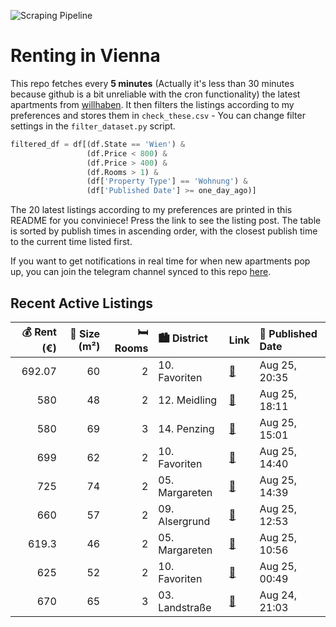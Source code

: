 ![Scraping Pipeline](https://github.com/AthomsG/renting-in-vienna/actions/workflows/run_pipeline.yml/badge.svg)


# Renting in Vienna

This repo fetches every **5 minutes** (Actually it's less than 30 minutes because github is a bit unreliable with the cron functionality) the latest apartments from [willhaben](https://www.willhaben.at/).
It then filters the listings according to my preferences and stores them in `check_these.csv` - You can change filter settings in the `filter_dataset.py` script.

```python
filtered_df = df[(df.State == 'Wien') & 
                 (df.Price < 800) &
                 (df.Price > 400) &
                 (df.Rooms > 1) &
                 (df['Property Type'] == 'Wohnung') &
                 (df['Published Date'] >= one_day_ago)]
```

The 20 latest listings according to my preferences are printed in this README for you conviniece! Press the link to see the listing post.
The table is sorted by publish times in ascending order, with the closest publish time to the current time listed first.

If you want to get notifications in real time for when new apartments pop up, you can join the telegram channel synced to this repo [here](https://t.me/+1HPAYOf5BSsyNTlk).

## Recent Active Listings

|   💰 Rent (€) |   📏 Size (m²) |   🛏️ Rooms | 🏙️ District    | Link                                                                                                                                                                                                                                                                     | 📅 Published Date   |
|-------------:|--------------:|-----------:|:---------------|:-------------------------------------------------------------------------------------------------------------------------------------------------------------------------------------------------------------------------------------------------------------------------|:-------------------|
|       692.07 |            60 |          2 | 10. Favoriten  | [🔗](https://www.willhaben.at/iad/immobilien/d/mietwohnungen/wien/wien-1100-favoriten/2-zimmerwohnung-in-der-gudrunstrasse-n%C3%A4he-u1-1915557035/)                                                                                                                      | Aug 25, 20:35      |
|       580    |            48 |          2 | 12. Meidling   | [🔗](https://www.willhaben.at/iad/immobilien/d/mietwohnungen/wien/wien-1120-meidling/wohnung-965708792/)                                                                                                                                                                  | Aug 25, 18:11      |
|       580    |            69 |          3 | 14. Penzing    | [🔗](https://www.willhaben.at/iad/immobilien/d/mietwohnungen/wien/wien-1140-penzing/direktvergabe:-sch%C3%B6ne-gemeindewohnung-in-14-bezirk-wichtig-vormerkschein-1349613914/)                                                                                            | Aug 25, 15:01      |
|       699    |            62 |          2 | 10. Favoriten  | [🔗](https://www.willhaben.at/iad/immobilien/d/mietwohnungen/wien/wien-1100-favoriten/sch%C3%B6n-sanierte-2-zimmer-wohnung-mit-neuer-k%C3%BCche-in-%2A1100-wien%2A-1465592581/)                                                                                           | Aug 25, 14:40      |
|       725    |            74 |          2 | 05. Margareten | [🔗](https://www.willhaben.at/iad/immobilien/d/mietwohnungen/wien/wien-1050-margareten/%2A%2Af%C3%BCr-sportliche---4.-stock-ohne-aufzug%2A%2A-liebevolle-2-zimmer-wohnung-in-ausgezeichneter-lage-direkt-auf-der-wiedner-hauptstra%C3%9Fe-in-%2A1050-wien%2A-1739823707/) | Aug 25, 14:39      |
|       660    |            57 |          2 | 09. Alsergrund | [🔗](https://www.willhaben.at/iad/immobilien/d/mietwohnungen/wien/wien-1090-alsergrund/besichtigung-heute-den-25.08.2025-2-zimmer-gemeindewohnung-per-direktvergabe---1090-wien-1123053108/)                                                                              | Aug 25, 12:53      |
|       619.3  |            46 |          2 | 05. Margareten | [🔗](https://www.willhaben.at/iad/immobilien/d/mietwohnungen/wien/wien-1050-margareten/schicke-hofseitige-singlewohnung-im-2.-stock-1127704684/)                                                                                                                          | Aug 25, 10:56      |
|       625    |            52 |          2 | 10. Favoriten  | [🔗](https://www.willhaben.at/iad/immobilien/d/mietwohnungen/wien/wien-1100-favoriten/1100-wien-van-der-n%C3%BCllgasse:-2-zimmer-altbauwohnung-ca.-80-m2-unbefristet-und-barrierefrei-mit-lift-zu-vermieten-1371389116/)                                                  | Aug 25, 00:49      |
|       670    |            65 |          3 | 03. Landstraße | [🔗](https://www.willhaben.at/iad/immobilien/d/mietwohnungen/wien/wien-1030-landstra%C3%9Fe/gemeindewohnung-direktvergabe-1187438720/)                                                                                                                                    | Aug 24, 21:03      |
